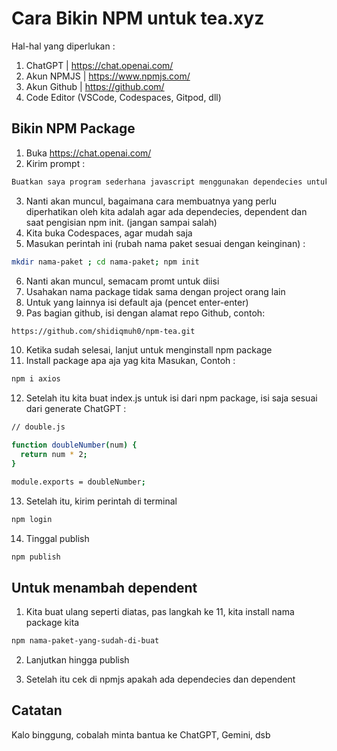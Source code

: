
# Cara Bikin NPM untuk tea.xyz

Hal-hal yang diperlukan :

1. ChatGPT | https://chat.openai.com/
2. Akun NPMJS | https://www.npmjs.com/
3. Akun Github | https://github.com/
4. Code Editor (VSCode, Codespaces, Gitpod, dll)

## Bikin NPM Package

1. Buka https://chat.openai.com/
2. Kirim prompt :
```bash
Buatkan saya program sederhana javascript menggunakan dependecies untuk membuat npm package dari awal hinggal publish
```
3. Nanti akan muncul, bagaimana cara membuatnya yang perlu diperhatikan oleh kita adalah agar ada dependecies, dependent dan saat pengisian npm init. (jangan sampai salah)
4. Kita buka Codespaces, agar mudah saja
5. Masukan perintah ini (rubah nama paket sesuai dengan keinginan) :
```bash
mkdir nama-paket ; cd nama-paket; npm init
```
6. Nanti akan muncul, semacam promt untuk diisi
7. Usahakan nama package tidak sama dengan project orang lain
8. Untuk yang lainnya isi default aja (pencet enter-enter)
9. Pas bagian github, isi dengan alamat repo Github, contoh:
```bash
https://github.com/shidiqmuh0/npm-tea.git
```
10. Ketika sudah selesai, lanjut untuk menginstall npm package
11. Install package apa aja yag kita Masukan, Contoh :
```bash
npm i axios
```
12. Setelah itu kita buat index.js untuk isi dari npm package, isi saja sesuai dari generate ChatGPT :
```bash 
// double.js

function doubleNumber(num) {
  return num * 2;
}

module.exports = doubleNumber;
```
13. Setelah itu, kirim perintah di terminal
```bash
npm login
```

14. Tinggal publish
```bash
npm publish
```

## Untuk menambah dependent

1. Kita buat ulang seperti diatas, pas langkah ke 11, kita install nama package kita
```bash
npm nama-paket-yang-sudah-di-buat
```
2. Lanjutkan hingga publish

3. Setelah itu cek di npmjs apakah ada dependecies dan dependent

## Catatan
Kalo binggung, cobalah minta bantua ke ChatGPT, Gemini, dsb
